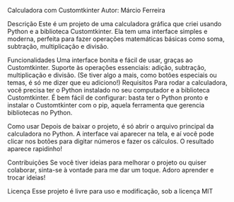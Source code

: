 Calculadora com Customtkinter
Autor: Márcio Ferreira

Descrição
Este é um projeto de uma calculadora gráfica que criei usando Python e a biblioteca Customtkinter. Ela tem uma interface simples e moderna, perfeita para fazer operações matemáticas básicas como soma, subtração, multiplicação e divisão.

Funcionalidades
Uma interface bonita e fácil de usar, graças ao Customtkinter.
Suporte às operações essenciais: adição, subtração, multiplicação e divisão.
(Se tiver algo a mais, como botões especiais ou temas, é só me dizer que eu adiciono!)
Requisitos
Para rodar a calculadora, você precisa ter o Python instalado no seu computador e a biblioteca Customtkinter. É bem fácil de configurar: basta ter o Python pronto e instalar o Customtkinter com o pip, aquela ferramenta que gerencia bibliotecas no Python.

Como usar
Depois de baixar o projeto, é só abrir o arquivo principal da calculadora no Python. A interface vai aparecer na tela, e aí você pode clicar nos botões para digitar números e fazer os cálculos. O resultado aparece rapidinho!

Contribuições
Se você tiver ideias para melhorar o projeto ou quiser colaborar, sinta-se à vontade para me dar um toque. Adoro aprender e trocar ideias!

Licença
Esse projeto é livre para uso e modificação, sob a licença MIT
